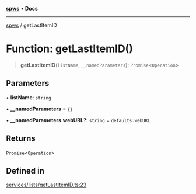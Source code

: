 [**spws**](../README.md) • **Docs**

***

[spws](../globals.md) / getLastItemID

# Function: getLastItemID()

> **getLastItemID**(`listName`, `__namedParameters`): `Promise`\<`Operation`\>

## Parameters

• **listName**: `string`

• **\_\_namedParameters** = `{}`

• **\_\_namedParameters.webURL?**: `string` = `defaults.webURL`

## Returns

`Promise`\<`Operation`\>

## Defined in

[services/lists/getLastItemID.ts:23](https://github.com/rlking1985/spws/blob/963fffcfd1206fadbccbd348d3836bf3d546ecfe/src/services/lists/getLastItemID.ts#L23)
